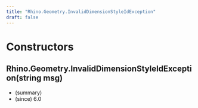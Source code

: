 ```yaml
---
title: "Rhino.Geometry.InvalidDimensionStyleIdException"
draft: false
---
```


# Constructors
## Rhino.Geometry.InvalidDimensionStyleIdException(string msg)
- (summary) 
- (since) 6.0
